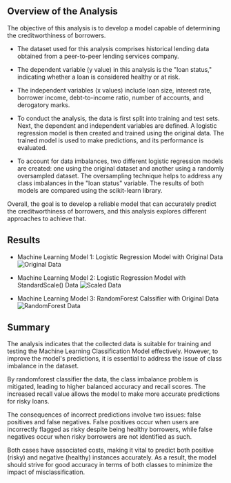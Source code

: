 ## Overview of the Analysis

The objective of this analysis is to develop a model capable of determining the creditworthiness of borrowers.

- The dataset used for this analysis comprises historical lending data obtained from a peer-to-peer lending services company.

- The dependent variable (y value) in this analysis is the "loan status," indicating whether a loan is considered healthy or at risk.

- The independent variables (x values) include loan size, interest rate, borrower income, debt-to-income ratio, number of accounts, and derogatory marks.

- To conduct the analysis, the data is first split into training and test sets. Next, the dependent and independent variables are defined. A logistic regression model is then created and trained using the original data. The trained model is used to make predictions, and its performance is evaluated.

- To account for data imbalances, two different logistic regression models are created: one using the original dataset and another using a randomly oversampled dataset. The oversampling technique helps to address any class imbalances in the "loan status" variable. The results of both models are compared using the scikit-learn library.

Overall, the goal is to develop a reliable model that can accurately predict the creditworthiness of borrowers, and this analysis explores different approaches to achieve that.


## Results

* Machine Learning Model 1: Logistic Regression Model with Original Data
  ![Original Data]()



* Machine Learning Model 2: Logistic Regression Model with StandardScale() Data
  ![Scaled Data]()


* Machine Learning Model 3: RandomForest Calssifier with Original Data
  ![RandomForest Data]()


## Summary

The analysis indicates that the collected data is suitable for training and testing the Machine Learning Classification Model effectively. However, to improve the model's predictions, it is essential to address the issue of class imbalance in the dataset.

By randomforest classifier the data, the class imbalance problem is mitigated, leading to higher balanced accuracy and recall scores. The increased recall value allows the model to make more accurate predictions for risky loans.

The consequences of incorrect predictions involve two issues: false positives and false negatives. False positives occur when users are incorrectly flagged as risky despite being healthy borrowers, while false negatives occur when risky borrowers are not identified as such.

Both cases have associated costs, making it vital to predict both positive (risky) and negative (healthy) instances accurately. As a result, the model should strive for good accuracy in terms of both classes to minimize the impact of misclassification.




